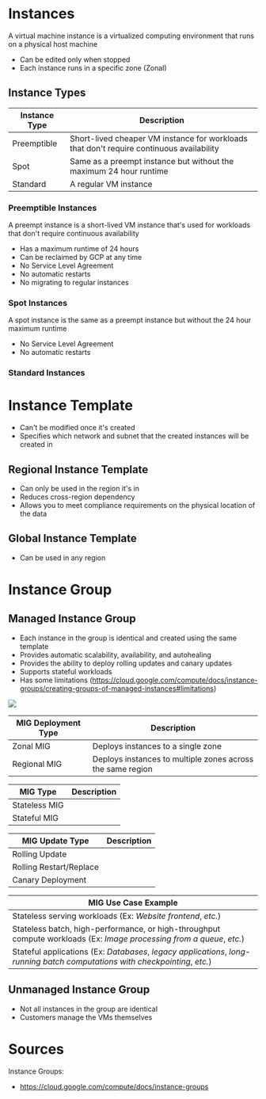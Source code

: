 

# Instances

A virtual machine instance is a virtualized computing environment that runs on a physical host machine

* Can be edited only when stopped
* Each instance runs in a specific zone (Zonal)

## Instance Types

| Instance Type | Description |
| --- | --- |
| Preemptible | Short-lived cheaper VM instance for workloads that don't require continuous availability | 
| Spot | Same as a preempt instance but without the maximum 24 hour runtime |
| Standard | A regular VM instance |

### Preemptible Instances

A preempt instance is a short-lived VM instance that's used for workloads that don't require continuous availability

* Has a maximum runtime of 24 hours
* Can be reclaimed by GCP at any time
* No Service Level Agreement
* No automatic restarts
* No migrating to regular instances

### Spot Instances

A spot instance is the same as a preempt instance but without the 24 hour maximum runtime

* No Service Level Agreement
* No automatic restarts

### Standard Instances

# Instance Template

* Can't be modified once it's created
* Specifies which network and subnet that the created instances will be created in

## Regional Instance Template

* Can only be used in the region it's in
* Reduces cross-region dependency
* Allows you to meet compliance requirements on the physical location of the data

## Global Instance Template

* Can be used in any region

# Instance Group

## Managed Instance Group

* Each instance in the group is identical and created using the same template
* Provides automatic scalability, availability, and autohealing
* Provides the ability to deploy rolling updates and canary updates
* Supports stateful workloads
* Has some limitations (https://cloud.google.com/compute/docs/instance-groups/creating-groups-of-managed-instances#limitations)

![](https://github.com/JonmarCorpuz/SecondBrain/blob/main/Assets/Screenshot%202024-09-29%20122816.png)

| MIG Deployment Type | Description |
| --- | --- |
| Zonal MIG | Deploys instances to a single zone |
| Regional MIG | Deploys instances to multiple zones across the same region |

| MIG Type | Description |
| --- | --- |
| Stateless MIG | |
| Stateful MIG | |

| MIG Update Type | Description |
| --- | --- |
| Rolling Update | |
| Rolling Restart/Replace | |
| Canary Deployment | |

| MIG Use Case Example |
| --- |
| Stateless serving workloads (Ex: *Website frontend*, *etc.*) |
| Stateless batch, high-performance, or high-throughput compute workloads (Ex: *Image processing from a queue*, *etc.*) |
| Stateful applications (Ex: *Databases*, *legacy applications*, *long-running batch computations with checkpointing*, *etc.*) |

## Unmanaged Instance Group

* Not all instances in the group are identical
* Customers manage the VMs themselves

# Sources

Instance Groups:
* https://cloud.google.com/compute/docs/instance-groups
